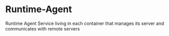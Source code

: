 # Runtime-Agent
Runtime Agent Service living in each container that manages its server and communicates with remote servers 

